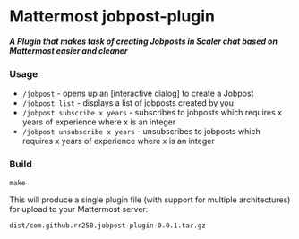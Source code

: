 # Mattermost jobpost-plugin

_**A Plugin that makes task of creating Jobposts in Scaler chat based on Mattermost easier and cleaner**_

### Usage

* `/jobpost` - opens up an [interactive dialog] to create a Jobpost
* `/jobpost list` - displays a list of jobposts created by you
* `/jobpost subscribe x years` - subscribes to jobposts which requires x years of experience where x is an integer
* `/jobpost unsubscribe x years` - unsubscribes to jobposts which requires x years of experience where x is an integer

### Build

```
make
```

This will produce a single plugin file (with support for multiple architectures) for upload to your Mattermost server:

```
dist/com.github.rr250.jobpost-plugin-0.0.1.tar.gz
```
